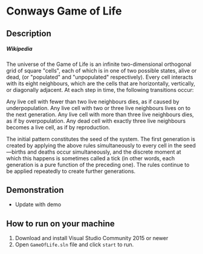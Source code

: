 # Conways Game of Life

## Description

##### Wikipedia

The universe of the Game of Life is an infinite two-dimensional orthogonal grid of square "cells", each of which is in one of two possible states, alive or dead, (or "populated" and "unpopulated" respectively). Every cell interacts with its eight neighbours, which are the cells that are horizontally, vertically, or diagonally adjacent. At each step in time, the following transitions occur:

Any live cell with fewer than two live neighbours dies, as if caused by underpopulation.
Any live cell with two or three live neighbours lives on to the next generation.
Any live cell with more than three live neighbours dies, as if by overpopulation.
Any dead cell with exactly three live neighbours becomes a live cell, as if by reproduction.

The initial pattern constitutes the seed of the system. The first generation is created by applying the above rules simultaneously to every cell in the seed—births and deaths occur simultaneously, and the discrete moment at which this happens is sometimes called a tick (in other words, each generation is a pure function of the preceding one). The rules continue to be applied repeatedly to create further generations.



## Demonstration

- Update with demo

## How to run on your machine

1. Download and install Visual Studio Community 2015 or newer
2. Open `GameOfLife.sln` file and click `start` to run.
